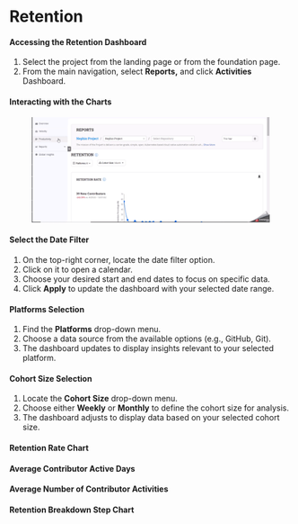 # Retention

#### Accessing the Retention Dashboard

1. Select the project from the landing page or from the foundation page.
2. From the main navigation, select **Reports,** and click **Activities** Dashboard.

#### Interacting with the Charts

<figure><img src="../../../.gitbook/assets/2023-09-08_13h33_21.gif" alt=""><figcaption></figcaption></figure>

#### Select the Date Filter

1. On the top-right corner, locate the date filter option.
2. Click on it to open a calendar.
3. Choose your desired start and end dates to focus on specific data.
4. Click **Apply** to update the dashboard with your selected date range.

#### Platforms Selection

1. Find the **Platforms** drop-down menu.
2. Choose a data source from the available options (e.g., GitHub, Git).
3. The dashboard updates to display insights relevant to your selected platform.

#### Cohort Size Selection

1. Locate the **Cohort Size** drop-down menu.
2. Choose either **Weekly** or **Monthly** to define the cohort size for analysis.
3. The dashboard adjusts to display data based on your selected cohort size.

#### Retention Rate Chart



#### Average Contributor Active Days

#### Average Number of Contributor Activities

#### Retention Breakdown Step Chart



